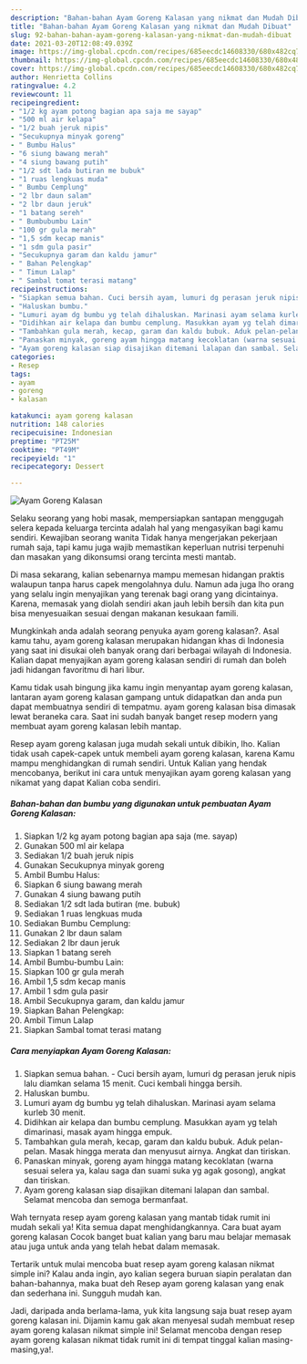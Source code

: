 ```yaml
---
description: "Bahan-bahan Ayam Goreng Kalasan yang nikmat dan Mudah Dibuat"
title: "Bahan-bahan Ayam Goreng Kalasan yang nikmat dan Mudah Dibuat"
slug: 92-bahan-bahan-ayam-goreng-kalasan-yang-nikmat-dan-mudah-dibuat
date: 2021-03-20T12:08:49.039Z
image: https://img-global.cpcdn.com/recipes/685eecdc14608330/680x482cq70/ayam-goreng-kalasan-foto-resep-utama.jpg
thumbnail: https://img-global.cpcdn.com/recipes/685eecdc14608330/680x482cq70/ayam-goreng-kalasan-foto-resep-utama.jpg
cover: https://img-global.cpcdn.com/recipes/685eecdc14608330/680x482cq70/ayam-goreng-kalasan-foto-resep-utama.jpg
author: Henrietta Collins
ratingvalue: 4.2
reviewcount: 11
recipeingredient:
- "1/2 kg ayam potong bagian apa saja me sayap"
- "500 ml air kelapa"
- "1/2 buah jeruk nipis"
- "Secukupnya minyak goreng"
- " Bumbu Halus"
- "6 siung bawang merah"
- "4 siung bawang putih"
- "1/2 sdt lada butiran me bubuk"
- "1 ruas lengkuas muda"
- " Bumbu Cemplung"
- "2 lbr daun salam"
- "2 lbr daun jeruk"
- "1 batang sereh"
- " Bumbubumbu Lain"
- "100 gr gula merah"
- "1,5 sdm kecap manis"
- "1 sdm gula pasir"
- "Secukupnya garam dan kaldu jamur"
- " Bahan Pelengkap"
- " Timun Lalap"
- " Sambal tomat terasi matang"
recipeinstructions:
- "Siapkan semua bahan. Cuci bersih ayam, lumuri dg perasan jeruk nipis lalu diamkan selama 15 menit. Cuci kembali hingga bersih."
- "Haluskan bumbu."
- "Lumuri ayam dg bumbu yg telah dihaluskan. Marinasi ayam selama kurleb 30 menit."
- "Didihkan air kelapa dan bumbu cemplung. Masukkan ayam yg telah dimarinasi, masak ayam hingga empuk."
- "Tambahkan gula merah, kecap, garam dan kaldu bubuk. Aduk pelan-pelan. Masak hingga merata dan menyusut airnya. Angkat dan tiriskan."
- "Panaskan minyak, goreng ayam hingga matang kecoklatan (warna sesuai selera ya, kalau saga dan suami suka yg agak gosong), angkat dan tiriskan."
- "Ayam goreng kalasan siap disajikan ditemani lalapan dan sambal. Selamat mencoba dan semoga bermanfaat."
categories:
- Resep
tags:
- ayam
- goreng
- kalasan

katakunci: ayam goreng kalasan 
nutrition: 148 calories
recipecuisine: Indonesian
preptime: "PT25M"
cooktime: "PT49M"
recipeyield: "1"
recipecategory: Dessert

---
```



![Ayam Goreng Kalasan](https://img-global.cpcdn.com/recipes/685eecdc14608330/680x482cq70/ayam-goreng-kalasan-foto-resep-utama.jpg)

Selaku seorang yang hobi masak, mempersiapkan santapan menggugah selera kepada keluarga tercinta adalah hal yang mengasyikan bagi kamu sendiri. Kewajiban seorang  wanita Tidak hanya mengerjakan pekerjaan rumah saja, tapi kamu juga wajib memastikan keperluan nutrisi terpenuhi dan masakan yang dikonsumsi orang tercinta mesti mantab.

Di masa  sekarang, kalian sebenarnya mampu memesan hidangan praktis walaupun tanpa harus capek mengolahnya dulu. Namun ada juga lho orang yang selalu ingin menyajikan yang terenak bagi orang yang dicintainya. Karena, memasak yang diolah sendiri akan jauh lebih bersih dan kita pun bisa menyesuaikan sesuai dengan makanan kesukaan famili. 



Mungkinkah anda adalah seorang penyuka ayam goreng kalasan?. Asal kamu tahu, ayam goreng kalasan merupakan hidangan khas di Indonesia yang saat ini disukai oleh banyak orang dari berbagai wilayah di Indonesia. Kalian dapat menyajikan ayam goreng kalasan sendiri di rumah dan boleh jadi hidangan favoritmu di hari libur.

Kamu tidak usah bingung jika kamu ingin menyantap ayam goreng kalasan, lantaran ayam goreng kalasan gampang untuk didapatkan dan anda pun dapat membuatnya sendiri di tempatmu. ayam goreng kalasan bisa dimasak lewat beraneka cara. Saat ini sudah banyak banget resep modern yang membuat ayam goreng kalasan lebih mantap.

Resep ayam goreng kalasan juga mudah sekali untuk dibikin, lho. Kalian tidak usah capek-capek untuk membeli ayam goreng kalasan, karena Kamu mampu menghidangkan di rumah sendiri. Untuk Kalian yang hendak mencobanya, berikut ini cara untuk menyajikan ayam goreng kalasan yang nikamat yang dapat Kalian coba sendiri.

<!--inarticleads1-->

##### Bahan-bahan dan bumbu yang digunakan untuk pembuatan Ayam Goreng Kalasan:

1. Siapkan 1/2 kg ayam potong bagian apa saja (me. sayap)
1. Gunakan 500 ml air kelapa
1. Sediakan 1/2 buah jeruk nipis
1. Gunakan Secukupnya minyak goreng
1. Ambil  Bumbu Halus:
1. Siapkan 6 siung bawang merah
1. Gunakan 4 siung bawang putih
1. Sediakan 1/2 sdt lada butiran (me. bubuk)
1. Sediakan 1 ruas lengkuas muda
1. Sediakan  Bumbu Cemplung:
1. Gunakan 2 lbr daun salam
1. Sediakan 2 lbr daun jeruk
1. Siapkan 1 batang sereh
1. Ambil  Bumbu-bumbu Lain:
1. Siapkan 100 gr gula merah
1. Ambil 1,5 sdm kecap manis
1. Ambil 1 sdm gula pasir
1. Ambil Secukupnya garam, dan kaldu jamur
1. Siapkan  Bahan Pelengkap:
1. Ambil  Timun Lalap
1. Siapkan  Sambal tomat terasi matang




<!--inarticleads2-->

##### Cara menyiapkan Ayam Goreng Kalasan:

1. Siapkan semua bahan. - Cuci bersih ayam, lumuri dg perasan jeruk nipis lalu diamkan selama 15 menit. Cuci kembali hingga bersih.
1. Haluskan bumbu.
1. Lumuri ayam dg bumbu yg telah dihaluskan. Marinasi ayam selama kurleb 30 menit.
1. Didihkan air kelapa dan bumbu cemplung. Masukkan ayam yg telah dimarinasi, masak ayam hingga empuk.
1. Tambahkan gula merah, kecap, garam dan kaldu bubuk. Aduk pelan-pelan. Masak hingga merata dan menyusut airnya. Angkat dan tiriskan.
1. Panaskan minyak, goreng ayam hingga matang kecoklatan (warna sesuai selera ya, kalau saga dan suami suka yg agak gosong), angkat dan tiriskan.
1. Ayam goreng kalasan siap disajikan ditemani lalapan dan sambal. Selamat mencoba dan semoga bermanfaat.




Wah ternyata resep ayam goreng kalasan yang mantab tidak rumit ini mudah sekali ya! Kita semua dapat menghidangkannya. Cara buat ayam goreng kalasan Cocok banget buat kalian yang baru mau belajar memasak atau juga untuk anda yang telah hebat dalam memasak.

Tertarik untuk mulai mencoba buat resep ayam goreng kalasan nikmat simple ini? Kalau anda ingin, ayo kalian segera buruan siapin peralatan dan bahan-bahannya, maka buat deh Resep ayam goreng kalasan yang enak dan sederhana ini. Sungguh mudah kan. 

Jadi, daripada anda berlama-lama, yuk kita langsung saja buat resep ayam goreng kalasan ini. Dijamin kamu gak akan menyesal sudah membuat resep ayam goreng kalasan nikmat simple ini! Selamat mencoba dengan resep ayam goreng kalasan nikmat tidak rumit ini di tempat tinggal kalian masing-masing,ya!.

